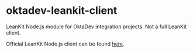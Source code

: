 # oktadev-leankit-client

LeanKit Node.js module for OktaDev integration projects. Not a full LeanKit client. 

Official LeanKit Node.js client can be found [here](https://github.com/LeanKit/leankit-node-client).
